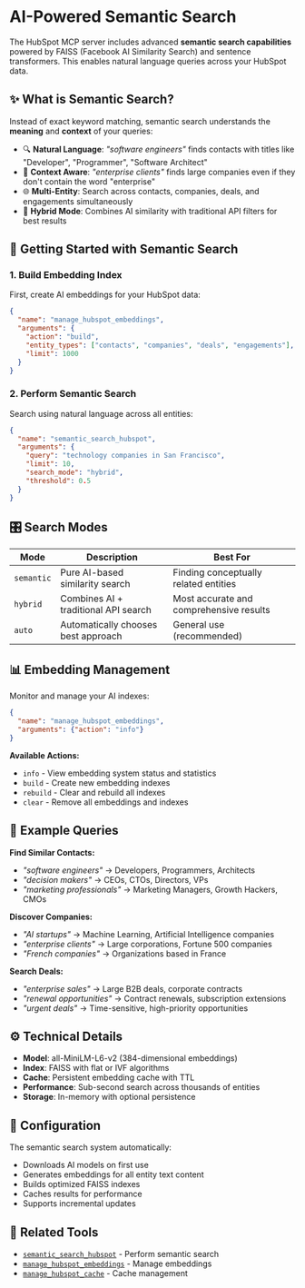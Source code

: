 # AI-Powered Semantic Search

The HubSpot MCP server includes advanced **semantic search capabilities** powered by FAISS (Facebook AI Similarity Search) and sentence transformers. This enables natural language queries across your HubSpot data.

## ✨ What is Semantic Search?

Instead of exact keyword matching, semantic search understands the **meaning** and **context** of your queries:

- 🔍 **Natural Language**: *"software engineers"* finds contacts with titles like "Developer", "Programmer", "Software Architect"
- 🎯 **Context Aware**: *"enterprise clients"* finds large companies even if they don't contain the word "enterprise"
- 🌐 **Multi-Entity**: Search across contacts, companies, deals, and engagements simultaneously
- 🔄 **Hybrid Mode**: Combines AI similarity with traditional API filters for best results

## 🚀 Getting Started with Semantic Search

### 1. **Build Embedding Index**
First, create AI embeddings for your HubSpot data:

```json
{
  "name": "manage_hubspot_embeddings",
  "arguments": {
    "action": "build",
    "entity_types": ["contacts", "companies", "deals", "engagements"],
    "limit": 1000
  }
}
```

### 2. **Perform Semantic Search**
Search using natural language across all entities:

```json
{
  "name": "semantic_search_hubspot",
  "arguments": {
    "query": "technology companies in San Francisco",
    "limit": 10,
    "search_mode": "hybrid",
    "threshold": 0.5
  }
}
```

## 🎛️ Search Modes

| Mode | Description | Best For |
|------|-------------|----------|
| `semantic` | Pure AI-based similarity search | Finding conceptually related entities |
| `hybrid` | Combines AI + traditional API search | Most accurate and comprehensive results |
| `auto` | Automatically chooses best approach | General use (recommended) |

## 📊 Embedding Management

Monitor and manage your AI indexes:

```json
{
  "name": "manage_hubspot_embeddings",
  "arguments": {"action": "info"}
}
```

**Available Actions:**
- `info` - View embedding system status and statistics
- `build` - Create new embedding indexes  
- `rebuild` - Clear and rebuild all indexes
- `clear` - Remove all embeddings and indexes

## 🎯 Example Queries

**Find Similar Contacts:**
- *"software engineers"* → Developers, Programmers, Architects
- *"decision makers"* → CEOs, CTOs, Directors, VPs
- *"marketing professionals"* → Marketing Managers, Growth Hackers, CMOs

**Discover Companies:**
- *"AI startups"* → Machine Learning, Artificial Intelligence companies
- *"enterprise clients"* → Large corporations, Fortune 500 companies
- *"French companies"* → Organizations based in France

**Search Deals:**
- *"enterprise sales"* → Large B2B deals, corporate contracts
- *"renewal opportunities"* → Contract renewals, subscription extensions
- *"urgent deals"* → Time-sensitive, high-priority opportunities

## ⚙️ Technical Details

- **Model**: all-MiniLM-L6-v2 (384-dimensional embeddings)
- **Index**: FAISS with flat or IVF algorithms
- **Cache**: Persistent embedding cache with TTL
- **Performance**: Sub-second search across thousands of entities
- **Storage**: In-memory with optional persistence

## 🔧 Configuration

The semantic search system automatically:
- Downloads AI models on first use
- Generates embeddings for all entity text content
- Builds optimized FAISS indexes
- Caches results for performance
- Supports incremental updates

## 🔗 Related Tools

- [`semantic_search_hubspot`](tools.md#semantic_search_hubspot) - Perform semantic search
- [`manage_hubspot_embeddings`](tools.md#manage_hubspot_embeddings) - Manage embeddings
- [`manage_hubspot_cache`](caching.md) - Cache management 